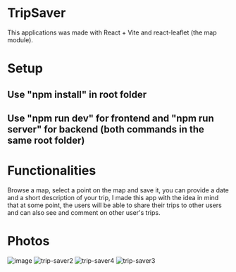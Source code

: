 # TripSaver

This applications was made with React + Vite and react-leaflet (the map module).

# Setup 
## Use "npm install" in root folder
## Use "npm run dev" for frontend and "npm run server" for backend (both commands in the same root folder)

# Functionalities
Browse a map, select a point on the map and save it, you can provide a date and a short description of your trip, I made this app with the idea in mind that at some point, the users will be able to share their trips to other users and can also see and comment on other user's trips.

# Photos

![image](https://github.com/RaoulGrn/trip-saver/assets/108396853/80fa8fe2-5c40-4f14-ade6-f266e5d0dfbd)
![trip-saver2](https://github.com/RaoulGrn/trip-saver/assets/108396853/92de08fb-0e6c-4e2c-842b-dfb2c0a6b74d)
![trip-saver4](https://github.com/RaoulGrn/trip-saver/assets/108396853/ecdc80a1-1078-41b4-a0e5-df130b72e151)
![trip-saver3](https://github.com/RaoulGrn/trip-saver/assets/108396853/ab23b284-a1a1-4188-a9a4-6c7c1642eaf9)
